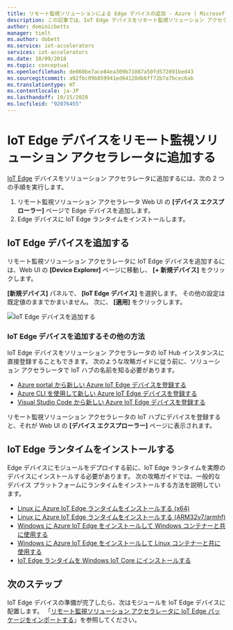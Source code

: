 ```yaml
---
title: リモート監視ソリューションによる Edge デバイスの追加 - Azure | Microsoft Docs
description: この記事では、IoT Edge デバイスをリモート監視ソリューション アクセラレータに追加する方法について説明します
author: dominicbetts
manager: timlt
ms.author: dobett
ms.service: iot-accelerators
services: iot-accelerators
ms.date: 10/09/2018
ms.topic: conceptual
ms.openlocfilehash: de060be7ace84ea309b71087a50fd572091bed43
ms.sourcegitcommit: a92fbc09b859941ed64128db6ff72b7a7bcec6ab
ms.translationtype: HT
ms.contentlocale: ja-JP
ms.lasthandoff: 10/15/2020
ms.locfileid: "92076455"
---
```

# <a name="add-an-iot-edge-device-to-your-remote-monitoring-solution-accelerator"></a>IoT Edge デバイスをリモート監視ソリューション アクセラレータに追加する

[IoT Edge](../iot-edge/about-iot-edge.md) デバイスをソリューション アクセラレータに追加するには、次の 2 つの手順を実行します。

1. リモート監視ソリューション アクセラレータ Web UI の **[デバイス エクスプローラー]** ページで Edge デバイスを追加します。
1. Edge デバイスに IoT Edge ランタイムをインストールします。

## <a name="add-the-iot-edge-device"></a>IoT Edge デバイスを追加する

リモート監視ソリューション アクセラレータに IoT Edge デバイスを追加するには、Web UI の **[Device Explorer]** ページに移動し、 **[+ 新規デバイス]** をクリックします。

**[新規デバイス]** パネルで、 **[IoT Edge デバイス]** を選択します。 その他の設定は既定値のままでかまいません。 次に、 **[適用]** をクリックします。

![IoT Edge デバイスを追加する](media/iot-accelerators-remote-monitoring-add-edge-device/addedgedevice.png)

### <a name="alternative-ways-to-add-an-iot-edge-device"></a>IoT Edge デバイスを追加するその他の方法

IoT Edge デバイスをソリューション アクセラレータの IoT Hub インスタンスに直接登録することもできます。 次のような攻略ガイドに従う前に、ソリューション アクセラレータで IoT ハブの名前を知る必要があります。

- [Azure portal から新しい Azure IoT Edge デバイスを登録する](../iot-edge/how-to-register-device.md#register-in-the-azure-portal)
- [Azure CLI を使用して新しい Azure IoT Edge デバイスを登録する](../iot-edge/how-to-register-device.md#register-with-the-azure-cli)
- [Visual Studio Code から新しい Azure IoT Edge デバイスを登録する](../iot-edge/how-to-register-device.md#register-with-visual-studio-code)

リモート監視ソリューション アクセラレータの IoT ハブにデバイスを登録すると、それが Web UI の **[デバイス エクスプローラー]** ページに表示されます。

## <a name="install-the-iot-edge-runtime"></a>IoT Edge ランタイムをインストールする

Edge デバイスにモジュールをデプロイする前に、IoT Edge ランタイムを実際のデバイスにインストールする必要があります。 次の攻略ガイドでは、一般的なデバイス プラットフォームにランタイムをインストールする方法を説明しています。

- [Linux に Azure IoT Edge ランタイムをインストールする (x64)](../iot-edge/how-to-install-iot-edge-linux.md)
- [Linux に Azure IoT Edge ランタイムをインストールする (ARM32v7/armhf)](../iot-edge/how-to-install-iot-edge-linux.md)
- [Windows に Azure IoT Edge をインストールして Windows コンテナーと共に使用する](../iot-edge/how-to-install-iot-edge-windows.md)
- [Windows に Azure IoT Edge をインストールして Linux コンテナーと共に使用する](../iot-edge/how-to-install-iot-edge-windows-with-linux.md)
- [IoT Edge ランタイムを Windows IoT Core にインストールする](../iot-edge/how-to-install-iot-edge-windows.md)

## <a name="next-steps"></a>次のステップ

IoT Edge デバイスの準備が完了したら、次はモジュールを IoT Edge デバイスに配置します。 「[リモート監視ソリューション アクセラレータに IoT Edge パッケージをインポートする](iot-accelerators-remote-monitoring-import-edge-package.md)」を参照してください。
